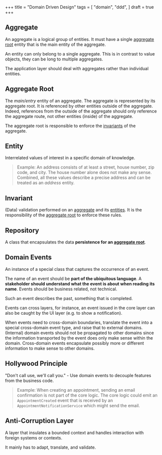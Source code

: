 +++
title = "Domain Driven Design"
tags = [
    "domain",
    "ddd",
]
draft = true
+++

## Aggregate
An aggregate is a logical group of entities. It must have a single [aggregate root](#aggregate-root) entity that is the main entity of the aggregate.

An entity can only belong to a single aggregate. This is in contrast to value objects, they can be long to multiple aggregates.

The application layer should deal with aggregates rather than individual entities. 

## Aggregate Root
The *main/entry* entity of an aggregate. The aggregate is represented by its aggregate root. It is referenced by other entities outside of the aggregate. Indeed, references from the outside of the aggregate should only reference the aggregate route, not other entities (inside) of the aggregate.

The aggregate root is responsible to enforce the [invariants](#invariant) of the aggregate.

## Entity
Interrelated values of interest in a specific domain of knowledge.

> Example: An address consists of at least a street, house number, zip code, and city. The house number alone does not make any sense. Combined, all these values describe a precise address and can be treated as an *address* entity.

## Invariant
(Data) validation performed on an [aggregate](#aggregate) and its [entities](#entity). It is the responsibility of the [aggregate root](#aggregate-root) to enforce these rules.

## Repository
A class that encapsulates the data **persistence for an [aggregate root](#aggregate-root)**.

## Domain Events
An instance of a special class that captures the occurrence of an event.

The name of an event should be **part of the ubiquitous language**. A **stakeholder should understand what the event is about when reading its name**. Events should be business related, not technical.

Such an event describes the past, something that is completed.

Events can cross layers, for instance, an event issued in the core layer can also be caught by the UI layer (e.g. to show a notification).

When events need to cross-domain boundaries, translate the event into a special cross-domain event type, and raise that to external domains. (Internal) domain events should not be propagated to other domains since the information transported by the event does only make sense within the domain. Cross-domain events encapsulate possibly more or different information to make sense to other domains.

## Hollywood Principle
"Don't call use, we'll call you." - Use domain events to decouple features from the business code. 

> Example: When creating an appointment, sending an email confirmation is not part of the core logic. The core logic could emit an `AppointmentCreated` event that is received by an `AppointmentNotificationService` which might send the email.

## Anti-Corruption Layer
A layer that insulates a bounded context and handles interaction with foreign systems or contexts.

It mainly has to adapt, translate, and validate.
